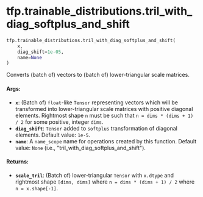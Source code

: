 <div itemscope itemtype="http://developers.google.com/ReferenceObject">
<meta itemprop="name" content="tfp.trainable_distributions.tril_with_diag_softplus_and_shift" />
<meta itemprop="path" content="Stable" />
</div>

# tfp.trainable_distributions.tril_with_diag_softplus_and_shift

``` python
tfp.trainable_distributions.tril_with_diag_softplus_and_shift(
    x,
    diag_shift=1e-05,
    name=None
)
```

Converts (batch of) vectors to (batch of) lower-triangular scale matrices.

#### Args:

* <b>`x`</b>: (Batch of) `float`-like `Tensor` representing vectors which will be
    transformed into lower-triangular scale matrices with positive diagonal
    elements. Rightmost shape `n` must be such that
    `n = dims * (dims + 1) / 2` for some positive, integer `dims`.
* <b>`diag_shift`</b>: `Tensor` added to `softplus` transformation of diagonal
    elements.
    Default value: `1e-5`.
* <b>`name`</b>: A `name_scope` name for operations created by this function.
    Default value: `None` (i.e., "tril_with_diag_softplus_and_shift").


#### Returns:

* <b>`scale_tril`</b>: (Batch of) lower-triangular `Tensor` with `x.dtype` and
    rightmost shape `[dims, dims]` where `n = dims * (dims + 1) / 2` where
    `n = x.shape[-1]`.